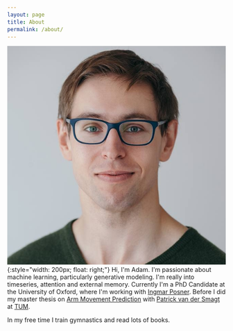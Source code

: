 ```yaml
---
layout: page
title: About
permalink: /about/
---
```


![Adam Kosiorek](resources/me.jpg){:style="width: 200px; float: right;"}
Hi, I'm Adam. I'm passionate about machine learning, particularly generative modeling. I'm really into timeseries, attention and external memory. Currently I'm a PhD Candidate at the University of Oxford, where I'm working with [Ingmar Posner](http://ori.ox.ac.uk/mrg_people/ingmar-posner/). Before I did my master thesis on [Arm Movement Prediction](http://brml.org/positions/master-thesis-arm-movement-prediction/) with [Patrick van der Smagt](http://brml.org/people/smagt/) at [TUM](http://www.tum.de/en).

In my free time I train gymnastics and read lots of books.
